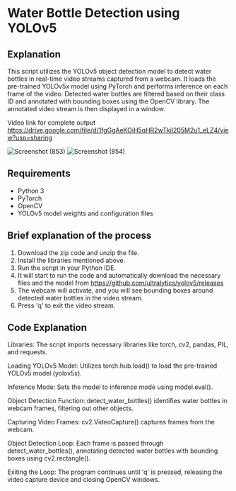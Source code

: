 
# Water Bottle Detection using YOLOv5


## Explanation
This script utilizes the YOLOv5 object detection model to detect water bottles in real-time video streams captured from a webcam. It loads the pre-trained YOLOv5x model using PyTorch and performs inference on each frame of the video. Detected water bottles are filtered based on their class ID and annotated with bounding boxes using the OpenCV library. The annotated video stream is then displayed in a window.

Video link for complete output
https://drive.google.com/file/d/1fgGgAeKOiH5qHR2wTkil205M2u1_eLZ4/view?usp=sharing


![Screenshot (853)](https://github.com/YJSANTY/Yolov5-Coco-Detection/assets/115713790/491414dc-b24c-4bfa-b8f4-3fcc112802ed)
![Screenshot (854)](https://github.com/YJSANTY/Yolov5-Coco-Detection/assets/115713790/def17e6b-26c0-49a4-89a7-937e70b0c4d4)


## Requirements
- Python 3
- PyTorch
- OpenCV
- YOLOv5 model weights and configuration files

## Brief explanation of the process
1. Download the zip code and unzip the file.
2. Install the libraries mentioned above.
3. Run the script in your Python IDE.
4. It will start to run the code and automatically download the necessary files and the model from https://github.com/ultralytics/yolov5/releases
5. The webcam will activate, and you will see bounding boxes around detected water bottles in the video stream.
6. Press 'q' to exit the video stream.

## Code Explanation
Libraries: The script imports necessary libraries like torch, cv2, pandas, PIL, and requests.

Loading YOLOv5 Model: Utilizes torch.hub.load() to load the pre-trained YOLOv5 model (yolov5x).

Inference Mode: Sets the model to inference mode using model.eval().

Object Detection Function: detect_water_bottles() identifies water bottles in webcam frames, filtering out other objects.

Capturing Video Frames: cv2.VideoCapture() captures frames from the webcam.

Object Detection Loop: Each frame is passed through detect_water_bottles(), annotating detected water bottles with bounding boxes using cv2.rectangle().

Exiting the Loop: The program continues until 'q' is pressed, releasing the video capture device and closing OpenCV windows.

